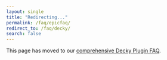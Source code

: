 ```yaml
---
layout: single
title: "Redirecting..."
permalink: /faq/epicfaq/
redirect_to: /faq/decky/
search: false
---
```


This page has moved to our [comprehensive Decky Plugin FAQ](/faq/decky/).